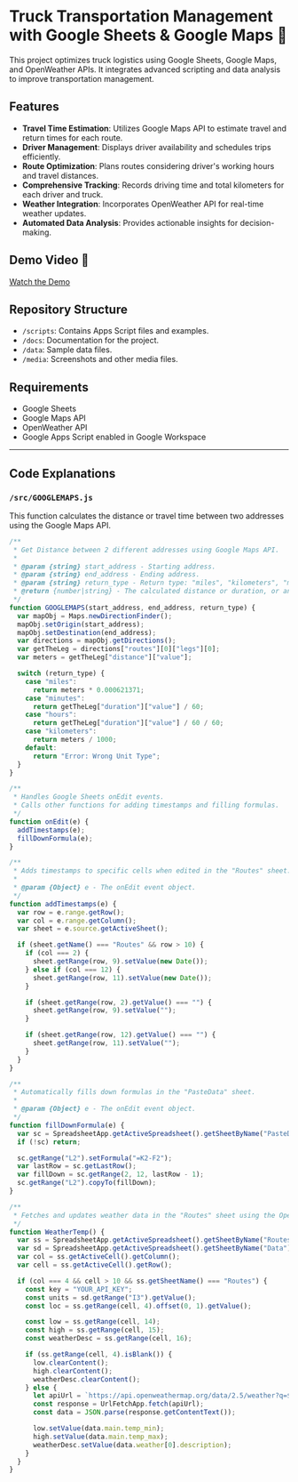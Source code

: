 # Truck Transportation Management with Google Sheets & Google Maps 🚚

This project optimizes truck logistics using Google Sheets, Google Maps, and OpenWeather APIs. It integrates advanced scripting and data analysis to improve transportation management.

## Features
- **Travel Time Estimation**: Utilizes Google Maps API to estimate travel and return times for each route.
- **Driver Management**: Displays driver availability and schedules trips efficiently.
- **Route Optimization**: Plans routes considering driver's working hours and travel distances.
- **Comprehensive Tracking**: Records driving time and total kilometers for each driver and truck.
- **Weather Integration**: Incorporates OpenWeather API for real-time weather updates.
- **Automated Data Analysis**: Provides actionable insights for decision-making.

## Demo Video 🎥
[Watch the Demo](https://1drv.ms/v/c/A9927BE78AA24F21/ESFPoorne5IggKl0BQAAAAAB5LuCJUfI3rJ84CEhI6-EHQ?e=iWKIfw)

## Repository Structure
- `/scripts`: Contains Apps Script files and examples.
- `/docs`: Documentation for the project.
- `/data`: Sample data files.
- `/media`: Screenshots and other media files.

## Requirements
- Google Sheets
- Google Maps API
- OpenWeather API
- Google Apps Script enabled in Google Workspace



---

## Code Explanations

### `/src/GOOGLEMAPS.js`
This function calculates the distance or travel time between two addresses using the Google Maps API.
```javascript
/**
 * Get Distance between 2 different addresses using Google Maps API.
 * 
 * @param {string} start_address - Starting address.
 * @param {string} end_address - Ending address.
 * @param {string} return_type - Return type: "miles", "kilometers", "minutes", "hours".
 * @return {number|string} - The calculated distance or duration, or an error message.
 */
function GOOGLEMAPS(start_address, end_address, return_type) {
  var mapObj = Maps.newDirectionFinder();
  mapObj.setOrigin(start_address);
  mapObj.setDestination(end_address);
  var directions = mapObj.getDirections();
  var getTheLeg = directions["routes"][0]["legs"][0];
  var meters = getTheLeg["distance"]["value"];

  switch (return_type) {
    case "miles":
      return meters * 0.000621371;
    case "minutes":
      return getTheLeg["duration"]["value"] / 60;
    case "hours":
      return getTheLeg["duration"]["value"] / 60 / 60;
    case "kilometers":
      return meters / 1000;
    default:
      return "Error: Wrong Unit Type";
  }
}

/**
 * Handles Google Sheets onEdit events.
 * Calls other functions for adding timestamps and filling formulas.
 */
function onEdit(e) {
  addTimestamps(e);
  fillDownFormula(e);
}

/**
 * Adds timestamps to specific cells when edited in the "Routes" sheet.
 * 
 * @param {Object} e - The onEdit event object.
 */
function addTimestamps(e) {
  var row = e.range.getRow();
  var col = e.range.getColumn();
  var sheet = e.source.getActiveSheet();

  if (sheet.getName() === "Routes" && row > 10) {
    if (col === 2) {
      sheet.getRange(row, 9).setValue(new Date());
    } else if (col === 12) {
      sheet.getRange(row, 11).setValue(new Date());
    }

    if (sheet.getRange(row, 2).getValue() === "") {
      sheet.getRange(row, 9).setValue("");
    }

    if (sheet.getRange(row, 12).getValue() === "") {
      sheet.getRange(row, 11).setValue("");
    }
  }
}

/**
 * Automatically fills down formulas in the "PasteData" sheet.
 * 
 * @param {Object} e - The onEdit event object.
 */
function fillDownFormula(e) {
  var sc = SpreadsheetApp.getActiveSpreadsheet().getSheetByName("PasteData");
  if (!sc) return;

  sc.getRange("L2").setFormula("=K2-F2");
  var lastRow = sc.getLastRow();
  var fillDown = sc.getRange(2, 12, lastRow - 1);
  sc.getRange("L2").copyTo(fillDown);
}

/**
 * Fetches and updates weather data in the "Routes" sheet using the OpenWeather API.
 */
function WeatherTemp() {
  var ss = SpreadsheetApp.getActiveSpreadsheet().getSheetByName("Routes");
  var sd = SpreadsheetApp.getActiveSpreadsheet().getSheetByName("Data");
  var col = ss.getActiveCell().getColumn();
  var cell = ss.getActiveCell().getRow();

  if (col === 4 && cell > 10 && ss.getSheetName() === "Routes") {
    const key = "YOUR_API_KEY";
    const units = sd.getRange("I3").getValue();
    const loc = ss.getRange(cell, 4).offset(0, 1).getValue();

    const low = ss.getRange(cell, 14);
    const high = ss.getRange(cell, 15);
    const weatherDesc = ss.getRange(cell, 16);

    if (ss.getRange(cell, 4).isBlank()) {
      low.clearContent();
      high.clearContent();
      weatherDesc.clearContent();
    } else {
      let apiUrl = `https://api.openweathermap.org/data/2.5/weather?q=${loc}&appid=${key}&units=${units}`;
      const response = UrlFetchApp.fetch(apiUrl);
      const data = JSON.parse(response.getContentText());

      low.setValue(data.main.temp_min);
      high.setValue(data.main.temp_max);
      weatherDesc.setValue(data.weather[0].description);
    }
  }
}

